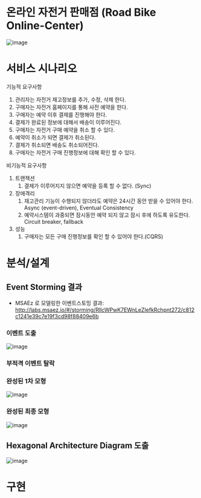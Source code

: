 # 온라인 자전거 판매점 (Road Bike Online-Center)

![image](https://user-images.githubusercontent.com/89397401/132269421-93061e34-7f56-4170-9377-290f883d93e5.png)

 # 서비스 시나리오

기능적 요구사항
 1. 관리자는 자전거 재고정보를 추가, 수정, 삭제 한다.
 2. 구매자는 자전거 홈페이지를 통해 사전 예약을 한다.
 3. 구매자는 예약 이후 결제를 진행해야 한다.
 4. 결제가 완료된 정보에 대해서 배송이 이루어진다.
 5. 구매자는 자전거 구매 예약을 취소 할 수 있다.
 6. 예약이 취소가 되면 결제가 취소된다.
 7. 결제가 취소되면 배송도 취소되어진다.
 8. 구매자는 자전거 구매 진행정보에 대해 확인 할 수 있다.

비기능적 요구사항
1. 트랜잭션
    1. 결제가 이루어지지 않으면 예약을 등록 할 수 없다. (Sync)
2. 장애격리
    1. 재고관리 기능이 수행되지 않더라도 예약은 24시간 동안 받을 수 있어야 한다. Async (event-driven), Eventual Consistency
    2. 예약시스템이 과중되면 잠시동안 예약 되지 않고 잠시 후에 하도록 유도한다. Circuit breaker, fallback
3. 성능
    1. 구매자는 모든 구매 진행정보를 확인 할 수 있어야 한다.(CQRS)

# 분석/설계

## Event Storming 결과
* MSAEz 로 모델링한 이벤트스토밍 결과: http://labs.msaez.io/#/storming/RlIcWPwK7EWnLeZIefkRchpnt272/c812c1241e39c7e19f3cd98f88409e6b

### 이벤트 도출
![image](https://user-images.githubusercontent.com/79756040/129881425-3b9d3209-16b3-4d8a-a565-c82a85056980.png)

### 부적격 이벤트 탈락


### 완성된 1차 모형
![image](https://user-images.githubusercontent.com/89397401/132272997-acadd044-2756-4557-9b86-239f1d2e66fe.png)

### 완성된 최종 모형
![image](https://user-images.githubusercontent.com/89397401/132273023-8e4c11ba-5c0f-41f6-8fcf-76d6eda6a5d0.png)

## Hexagonal Architecture Diagram 도출 
![image](https://user-images.githubusercontent.com/89397401/132273039-c813fad6-51a7-484d-8d7c-2c64fb491346.png)

# 구현

